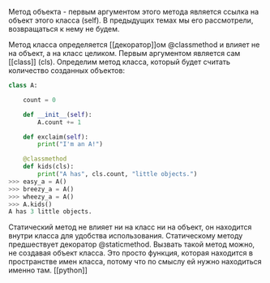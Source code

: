 Метод объекта - первым аргументом этого метода является ссылка на объект этого класса (self). В предыдущих темах мы его рассмотрели, возвращаться к нему не будем.

Метод класса определяется [[декоратор]]ом @classmethod и влияет не на объект, а на класс целиком. Первым аргументом является сам [[class]] (cls).
Определим метод класса, который будет считать количество созданных объектов:

```python
class A:

    count = 0

    def __init__(self):
        A.count += 1

    def exclaim(self):
        print("I'm an A!")

    @classmethod
    def kids(cls):
        print("A has", cls.count, "little objects.")
>>> easy_a = A()
>>> breezy_a = A()
>>> wheezy_a = A()
>>> A.kids()
A has 3 little objects.
```

Статический метод не влияет ни на класс ни на объект, он находится внутри класса для удобства использования. Статическому методу предшествует декоратор @staticmethod. Вызвать такой метод можно, не создавая объект класса. Это просто функция, которая находится в пространстве имен класса, потому что по смыслу ей нужно находиться именно там.
[[python]]
